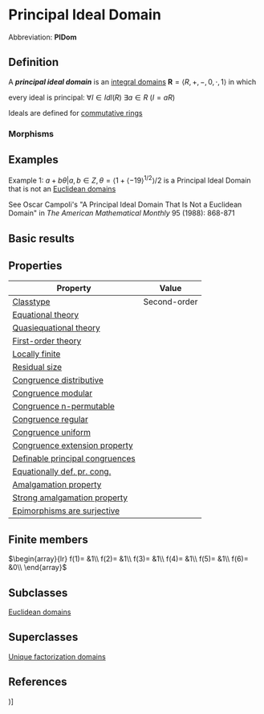 # Principal Ideal Domain

Abbreviation: **PIDom**
## Definition
A ***principal ideal domain*** is an [integral domains](integral_domains.md) $\mathbf{R}=\langle R,+,-,0,\cdot,1\rangle$ in which 


every ideal is principal:  $\forall I \in Idl(R)\ \exists a \in R\ (I=aR)$

Ideals are defined for [commutative rings](commutative_rings.md)

### Morphisms
## Examples
Example 1: ${a+b\theta  | a,b\in Z, \theta=\langle 1+ \langle-19\rangle^{1/2}\rangle/2}$ is a Principal Ideal Domain that is not an [Euclidean domains](euclidean_domains.md)

See Oscar Campoli's "A Principal Ideal Domain That Is Not a Euclidean Domain" in <i>The American Mathematical Monthly</i> 95 (1988): 868-871


## Basic results

## Properties


|Property|Value|
|---|---|
|[Classtype](classtype.md)  |Second-order |
|[Equational theory](equational_theory.md)  | |
|[Quasiequational theory](quasiequational_theory.md)  | |
|[First-order theory](first-order_theory.md)  | |
|[Locally finite](locally_finite.md)  | |
|[Residual size](residual_size.md)  | |
|[Congruence distributive](congruence_distributive.md)  | |
|[Congruence modular](congruence_modular.md)  | |
|[Congruence n-permutable](congruence_n-permutable.md)  | |
|[Congruence regular](congruence_regular.md)  | |
|[Congruence uniform](congruence_uniform.md)  | |
|[Congruence extension property](congruence_extension_property.md)  | |
|[Definable principal congruences](definable_principal_congruences.md)  | |
|[Equationally def. pr. cong.](equationally_def._pr._cong..md)  | |
|[Amalgamation property](amalgamation_property.md)  | |
|[Strong amalgamation property](strong_amalgamation_property.md)  | |
|[Epimorphisms are surjective](epimorphisms_are_surjective.md)  | |
## Finite members

$\begin{array}{lr}
f(1)= &1\\
f(2)= &1\\
f(3)= &1\\
f(4)= &1\\
f(5)= &1\\
f(6)= &0\\
\end{array}$

## Subclasses
[Euclidean domains](euclidean_domains.md) 

## Superclasses
[Unique factorization domains](unique_factorization_domains.md) 


## References


)]